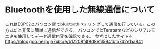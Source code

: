 # Bluetoothを使用した無線通信について
これはESP32とパソコン間でbluetoothペアリングして通信を行っている。この方式だと非常に簡単に通信ができる。
パソコンではTeratermなどのシリアルモニタを使用してデータ通信内容を確認できる。
参考にしたサイト↓
https://blog.goo.ne.jp/jh7ubc/e/b12208f4f8d8efd5941bfb742e1aa841
